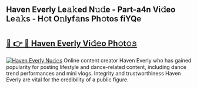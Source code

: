 ## Haven Everly Le𝚊𝚔ed N𝚞𝚍e - Part-a4n Vi𝚍eo Le𝚊𝚔s - H𝚘t O𝚗lyf𝚊ns Ph𝚘tos fiYQe

# <h2><a href="http://hf2smgm.feru.top/?c=Haven+Everly">🔗 👉 🔴 Haven Everly Vi𝚍𝚎o Ph𝚘t𝚘𝚜</a></h2>

[![Haven Everly Nu𝚍𝚎s](https://i.imgur.com/0TWrTi3.gif)](http://hf2smgm.feru.top/?c=Haven+Everly)
Online content creator Haven Everly who has gained popularity for posting lifestyle and dance-related content, including dance trend performances and mini vlogs. Integrity and trustworthiness Haven Everly are vital for the credibility of a public figure. 
